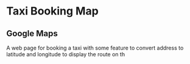 # Taxi Booking Map

## Google Maps

A web page for booking a taxi with some feature to convert address to latitude and longitude to display the route on th